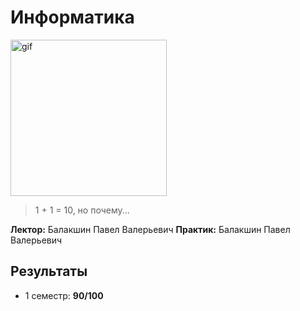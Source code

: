 # Информатика

<img alt="gif" src="https://media1.tenor.com/m/wilYo_7wGKYAAAAC/new-game-ahagon-umiko-programming.gif" height="250">

> 1 + 1 = 10, но почему...

**Лектор:**  Балакшин Павел Валерьевич
**Практик:**  Балакшин Павел Валерьевич


## Результаты

- 1 семестр: **90/100**